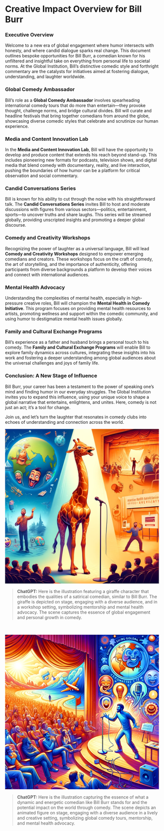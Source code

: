 # Creative Impact Overview for Bill Burr

### **Executive Overview**
Welcome to a new era of global engagement where humor intersects with honesty, and where candid dialogue sparks real change. This document outlines bespoke opportunities for Bill Burr, a comedian known for his unfiltered and insightful take on everything from personal life to societal norms. At the Global Institution, Bill’s distinctive comedic style and forthright commentary are the catalysts for initiatives aimed at fostering dialogue, understanding, and laughter worldwide.

### **Global Comedy Ambassador**
Bill’s role as a **Global Comedy Ambassador** involves spearheading international comedy tours that do more than entertain—they provoke thought, challenge norms, and bridge cultural divides. Bill will curate and headline festivals that bring together comedians from around the globe, showcasing diverse comedic styles that celebrate and scrutinize our human experience.

### **Media and Content Innovation Lab**
In the **Media and Content Innovation Lab**, Bill will have the opportunity to develop and produce content that extends his reach beyond stand-up. This includes pioneering new formats for podcasts, television shows, and digital media that blend comedy with documentary, reality, and live interaction, pushing the boundaries of how humor can be a platform for critical observation and social commentary.

### **Candid Conversations Series**
Bill is known for his ability to cut through the noise with his straightforward talk. The **Candid Conversations Series** invites Bill to host and moderate discussions with figures from various sectors—politics, entertainment, sports—to uncover truths and share laughs. This series will be streamed globally, providing unscripted insights and promoting a deeper global discourse.

### **Comedy and Creativity Workshops**
Recognizing the power of laughter as a universal language, Bill will lead **Comedy and Creativity Workshops** designed to empower emerging comedians and creators. These workshops focus on the craft of comedy, the art of storytelling, and the importance of authenticity, offering participants from diverse backgrounds a platform to develop their voices and connect with international audiences.

### **Mental Health Advocacy**
Understanding the complexities of mental health, especially in high-pressure creative roles, Bill will champion the **Mental Health in Comedy Initiative**. This program focuses on providing mental health resources to artists, promoting wellness and support within the comedic community, and using humor to destigmatize mental health issues globally.

### **Family and Cultural Exchange Programs**
Bill’s experience as a father and husband brings a personal touch to his comedy. The **Family and Cultural Exchange Programs** will enable Bill to explore family dynamics across cultures, integrating these insights into his work and fostering a deeper understanding among global audiences about the universal challenges and joys of family life.

### **Conclusion: A New Stage of Influence**
Bill Burr, your career has been a testament to the power of speaking one’s mind and finding humor in our everyday struggles. The Global Institution invites you to expand this influence, using your unique voice to shape a global narrative that entertains, enlightens, and unites. Here, comedy is not just an act; it’s a tool for change.

Join us, and let’s turn the laughter that resonates in comedy clubs into echoes of understanding and connection across the world.

![](/assets/images/benefits-bill-01.webp)
> **ChatGPT:** Here is the illustration featuring a giraffe character that embodies the qualities of a satirical comedian, similar to Bill Burr. The giraffe is depicted on stage, engaging with a diverse audience, and in a workshop setting, symbolizing mentorship and mental health advocacy. The scene captures the essence of global engagement and personal growth in comedy.

<br/><br/>
![](/assets/images/benefits-bill-02.webp)
> **ChatGPT:** Here is the illustration capturing the essence of what a dynamic and energetic comedian like Bill Burr stands for and the potential impact on the world through comedy. The scene depicts an animated figure on stage, engaging with a diverse audience in a lively and creative setting, symbolizing global comedy tours, mentorship, and mental health advocacy.
